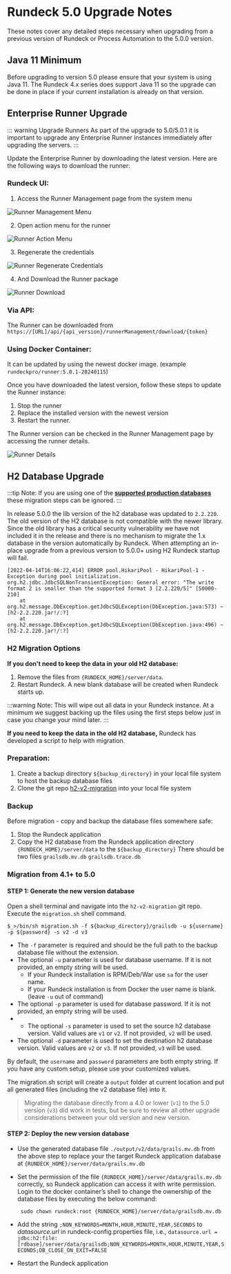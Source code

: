# Rundeck 5.0 Upgrade Notes

These notes cover any detailed steps necessary when upgrading from a previous version of Rundeck or Process Automation to the 5.0.0 version.

## Java 11 Minimum

Before upgrading to version 5.0 please ensure that your system is using Java 11.  The Rundeck 4.x series does support Java 11 so the upgrade can be done in place if your current installation is already on that version.


## Enterprise Runner Upgrade

::: warning Upgrade Runners
As part of the upgrade to 5.0/5.0.1 it is important to upgrade any Enterprise Runner instances immediately after upgrading the servers.
:::

Update the Enterprise Runner by downloading the latest version. Here are the following ways to download the runner:

### Rundeck UI:

1. Access the Runner Management page from the system menu

![Runner Management Menu](/assets/img/runner_management_menu.png)

2. Open action menu for the runner

![Runner Action Menu](/assets/img/runner_download_action.png)

3. Regenerate the credentials

![Runner Regenerate Credentials](/assets/img/runner_regenerate_cred.png)

4. And Download the Runner package

![Runner Download](/assets/img/runner_download_package.png)

### Via API: 
The Runner can be downloaded from `https://[URL]/api/{api_version}/runnerManagement/download/{token}`

### Using Docker Container:
It can be updated by using the newest docker image.  (example `rundeckpro/runner:5.0.1-20240115`)

Once you have downloaded the latest version, follow these steps to update the Runner instance:

1. Stop the runner
2. Replace the installed version with the newest version
3. Restart the runner.

The Runner version can be checked in the Runner Management page by accessing the runner details.

![Runner Details](/assets/img/runner_details.png)

## H2 Database Upgrade

:::tip
Note: If you are using one of the **[supported production databases](/administration/install/index.html#database-configuration)** these migration steps can be ignored.
:::

In release 5.0.0 the lib version of the h2 database was updated to `2.2.220`.  The old version of the H2 database is not compatible with the newer library. Since the old library has a critical security vulnerability we have not included it in the release and there is no mechanism to migrate the 1.x database in the version automatically by Rundeck.  When attempting an in-place upgrade from a previous version to 5.0.0+ using H2 Rundeck startup will fail.

```
[2022-04-14T16:06:22,414] ERROR pool.HikariPool - HikariPool-1 - Exception during pool initialization.
org.h2.jdbc.JdbcSQLNonTransientException: General error: "The write format 2 is smaller than the supported format 3 [2.2.220/5]" [50000-210]
	at org.h2.message.DbException.getJdbcSQLException(DbException.java:573) ~[h2-2.2.220.jar!/:?]
	at org.h2.message.DbException.getJdbcSQLException(DbException.java:496) ~[h2-2.2.220.jar!/:?]
```

### H2 Migration Options

**If you don't need to keep the data in your old H2 database:**

1. Remove the files from `{RUNDECK_HOME}/server/data`.
2. Restart Rundeck.  A new blank database will be created when Rundeck starts up.

:::warning
Note: This will wipe out all data in your Rundeck instance.  At a minimum we suggest backing up the files using the first steps below just in case you change your mind later.
:::

**If you need to keep the data in the old H2 database,** Rundeck has developed a script to help with migration.
### Preparation:

1. Create a backup directory `${backup_directory}` in your local file system to host the backup database files
1. Clone the git repo [h2-v2-migration](https://github.com/rundeck-plugins/h2-v2-migration) into your local file system

### Backup
Before migration - copy and backup the database files somewhere safe:
1. Stop the Rundeck application
1. Copy the H2 database from the Rundeck application directory `{RUNDECK_HOME}/server/data` to the `${backup_directory}` There should be two files
        `grailsdb.mv.db`
        `grailsdb.trace.db`

### Migration from 4.1+ to 5.0

#### STEP 1: Generate the new version database

Open a shell terminal and navigate into the `h2-v2-migration` git repo. Execute the `migration.sh` shell command.

    $_>/bin/sh migration.sh -f ${backup_directory}/grailsdb -u ${username} -p ${password} -s v2 -d v3


- The `-f` parameter is required and should be the full path to the backup database file without the extension.
- The optional `-u` parameter is used for database username. If it is not provided, an empty string will be used.
    - If your Rundeck installation is RPM/Deb/War use `sa` for the user name.
    - If your Rundeck installation is from Docker the user name is blank. (leave `-u` out of command)
- The optional `-p` parameter is used for database password. If it is not provided, an empty string will be used.
- - The optional `-s` parameter is used to set the source h2 database version. Valid values are `v1` or `v2`. If not
  provided, `v2` will be used.
- The optional `-d` parameter is used to set the destination h2 database version. Valid values are `v2` or `v3`. If not
  provided, `v3` will be used.

By default, the `username` and `password` parameters are both empty string. If you have any custom setup, please use your customized values.

The migration.sh script will create a `output` folder at current location and put all generated files (including the v2 database file) into it.

> Migrating the database directly from a 4.0 or lower (`v1`) to the 5.0 version (`v3`) did work in tests, but be sure to review all other upgrade considerations between your old version and new version.


#### STEP 2: Deploy the new version database
- Use the generated database file `./output/v2/data/grails.mv.db` from the above step to replace your the target Rundeck application database at `{RUNDECK_HOME}/server/data/grails.mv.db`
- Set the permission of the file `{RUNDECK_HOME}/server/data/grails.mv.db` correctly, so Rundeck application can access it with write permission. Login to the docker container’s shell to change the ownership of the database files by executing the below command:

       sudo chown rundeck:root {RUNDECK_HOME}/server/data/grailsdb.mv.db
- Add the string `;NON_KEYWORDS=MONTH,HOUR,MINUTE,YEAR,SECONDS` to _datasource.url_ in rundeck-config.properties file, i.e., `datasource.url = jdbc:h2:file:[rdbase]/server/data/grailsdb;NON_KEYWORDS=MONTH,HOUR,MINUTE,YEAR,SECONDS;DB_CLOSE_ON_EXIT=FALSE`
- Restart the Rundeck application